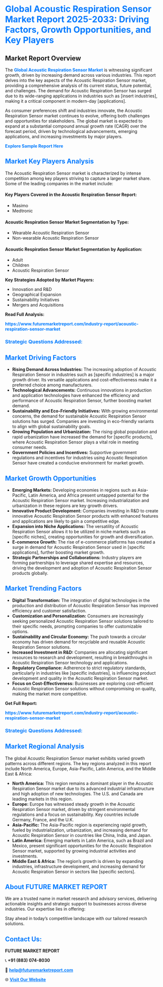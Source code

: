<h1 style="color: #007BFF;">Global Acoustic Respiration Sensor Market Report 2025-2033: Driving Factors, Growth Opportunities, and Key Players</h1>

<section id="overview">
<h2>Market Report Overview</h2>
<p>The <a href="https://www.futuremarketreport.com/industry-report/acoustic-respiration-sensor-market" style="color: #007BFF; text-decoration: none;"><strong>Global Acoustic Respiration Sensor Market</strong></a> is witnessing significant growth, driven by increasing demand across various industries. This report delves into the key aspects of the Acoustic Respiration Sensor market, providing a comprehensive analysis of its current status, future potential, and challenges. The demand for Acoustic Respiration Sensor has surged due to its wide-ranging applications in industries such as [insert industries], making it a critical component in modern-day [applications].</p>
<p>As consumer preferences shift and industries innovate, the Acoustic Respiration Sensor market continues to evolve, offering both challenges and opportunities for stakeholders. The global market is expected to expand at a substantial compound annual growth rate (CAGR) over the forecast period, driven by technological advancements, emerging applications, and increasing investments by major players.</p>
</section>

<section id="overview">
<p><a href="https://www.futuremarketreport.com/request-sample/reportId=127373" style="color: #007BFF; text-decoration: none;"><strong>Explore Sample Report Here</strong></a></p>
</section>

<section id="key-players">
<h2 style="color: #007BFF;">Market Key Players Analysis</h2>
<p>The Acoustic Respiration Sensor market is characterized by intense competition among key players striving to capture a larger market share. Some of the leading companies in the market include:</p>
<h4>Key Players Covered in the Acoustic Respiration Sensor Report:</h4>
<ul><li>Masimo</li><li>Medtronic</li></ul>
<h4>Acoustic Respiration Sensor Market Segmentation by Type:</h4>
<ul><li>Wearable Acoustic Respiration Sensor</li><li>Non-wearable Acoustic Respiration Sensor</li></ul>

<h4>Acoustic Respiration Sensor Market Segmentation by Application:</h4>
<ul><li>Adult</li><li>Children</li><li>Acoustic Respiration Sensor</li></ul>
<p><strong>Key Strategies Adopted by Market Players:</strong></p>
<ul>
<li>Innovation and R&D</li>
<li>Geographical Expansion</li>
<li>Sustainability Initiatives</li>
<li>Mergers and Acquisitions</li>
</ul>
</section>

<section>
<p><strong>Read Full Analysis: </strong></p><a href="https://www.futuremarketreport.com/industry-report/acoustic-respiration-sensor-market" style="color: #007BFF; text-decoration: none;"><strong>https://www.futuremarketreport.com/industry-report/acoustic-respiration-sensor-market</strong></a>
<h3 style="color: #007BFF;">Strategic Questions Addressed:</h3>
</section>

<section id="driving-factors">
<h2 style="color: #007BFF;">Market Driving Factors</h2>
<ul>
<li><strong>Rising Demand Across Industries:</strong> The increasing adoption of Acoustic Respiration Sensor in industries such as [specific industries] is a major growth driver. Its versatile applications and cost-effectiveness make it a preferred choice among manufacturers.</li>
<li><strong>Technological Advancements:</strong> Continuous innovations in production and application technologies have enhanced the efficiency and performance of Acoustic Respiration Sensor, further boosting market demand.</li>
<li><strong>Sustainability and Eco-Friendly Initiatives:</strong> With growing environmental concerns, the demand for sustainable Acoustic Respiration Sensor solutions has surged. Companies are investing in eco-friendly variants to align with global sustainability goals.</li>
<li><strong>Growing Population and Urbanization:</strong> The rising global population and rapid urbanization have increased the demand for [specific products], where Acoustic Respiration Sensor plays a vital role in meeting consumer needs.</li>
<li><strong>Government Policies and Incentives:</strong> Supportive government regulations and incentives for industries using Acoustic Respiration Sensor have created a conducive environment for market growth.</li>
</ul>
</section>

<section id="growth-opportunities">
<h2 style="color: #007BFF;">Market Growth Opportunities</h2>
<ul>
<li><strong>Emerging Markets:</strong> Developing economies in regions such as Asia-Pacific, Latin America, and Africa present untapped potential for the Acoustic Respiration Sensor market. Increasing industrialization and urbanization in these regions are key growth drivers.</li>
<li><strong>Innovative Product Development:</strong> Companies investing in R&D to create innovative Acoustic Respiration Sensor products with enhanced features and applications are likely to gain a competitive edge.</li>
<li><strong>Expansion into Niche Applications:</strong> The versatility of Acoustic Respiration Sensor allows it to be utilized in niche markets such as [specific niches], creating opportunities for growth and diversification.</li>
<li><strong>E-commerce Growth:</strong> The rise of e-commerce platforms has created a surge in demand for Acoustic Respiration Sensor used in [specific applications], further boosting market growth.</li>
<li><strong>Strategic Partnerships and Collaborations:</strong> Industry players are forming partnerships to leverage shared expertise and resources, driving the development and adoption of Acoustic Respiration Sensor products globally.</li>
</ul>
</section>

<section id="trending-factors">
<h2 style="color: #007BFF;">Market Trending Factors</h2>
<ul>
<li><strong>Digital Transformation:</strong> The integration of digital technologies in the production and distribution of Acoustic Respiration Sensor has improved efficiency and customer satisfaction.</li>
<li><strong>Customization and Personalization:</strong> Consumers are increasingly seeking personalized Acoustic Respiration Sensor solutions tailored to their specific needs, prompting companies to offer customizable options.</li>
<li><strong>Sustainability and Circular Economy:</strong> The push towards a circular economy has driven demand for recyclable and reusable Acoustic Respiration Sensor solutions.</li>
<li><strong>Increased Investment in R&D:</strong> Companies are allocating significant resources to research and development, resulting in breakthroughs in Acoustic Respiration Sensor technology and applications.</li>
<li><strong>Regulatory Compliance:</strong> Adherence to strict regulatory standards, particularly in industries like [specific industries], is influencing product development and quality in the Acoustic Respiration Sensor market.</li>
<li><strong>Focus on Cost-Effectiveness:</strong> Businesses are exploring cost-efficient Acoustic Respiration Sensor solutions without compromising on quality, making the market more competitive.</li>
</ul>
</section>

<section>
<p><strong>Get Full Report: </strong></p><a href="https://www.futuremarketreport.com/industry-report/acoustic-respiration-sensor-market" style="color: #007BFF; text-decoration: none;"><strong>https://www.futuremarketreport.com/industry-report/acoustic-respiration-sensor-market</strong></a>
<h3 style="color: #007BFF;">Strategic Questions Addressed:</h3>
</section>


<section id="regional-analysis">
<h2 style="color: #007BFF;">Market Regional Analysis</h2>
<p>The global Acoustic Respiration Sensor market exhibits varied growth patterns across different regions. The key regions analyzed in this report include North America, Europe, Asia-Pacific, Latin America, and the Middle East & Africa:</p>
<ul>
<li><strong>North America:</strong> This region remains a dominant player in the Acoustic Respiration Sensor market due to its advanced industrial infrastructure and high adoption of new technologies. The U.S. and Canada are leading markets in this region.</li>
<li><strong>Europe:</strong> Europe has witnessed steady growth in the Acoustic Respiration Sensor market, driven by stringent environmental regulations and a focus on sustainability. Key countries include Germany, France, and the U.K.</li>
<li><strong>Asia-Pacific:</strong> The Asia-Pacific region is experiencing rapid growth, fueled by industrialization, urbanization, and increasing demand for Acoustic Respiration Sensor in countries like China, India, and Japan.</li>
<li><strong>Latin America:</strong> Emerging markets in Latin America, such as Brazil and Mexico, present significant opportunities for the Acoustic Respiration Sensor market, supported by growing industrial activities and investments.</li>
<li><strong>Middle East & Africa:</strong> The region’s growth is driven by expanding industries, infrastructure development, and increasing demand for Acoustic Respiration Sensor in sectors like [specific sectors].</li>
</ul>
</section>

<footer>
<h2 style="color: #007BFF;">About FUTURE MARKET REPORT</h2>
<p>We are a trusted name in market research and advisory services, delivering actionable insights and strategic support to businesses across diverse industries. Our expertise lies in offering:</p>

<p>Stay ahead in today’s competitive landscape with our tailored research solutions.</p>

<h2 style="color: #007BFF;">Contact Us:</h2>
<p><strong>FUTURE MARKET REPORT</strong></p>
<p>📞 <strong>+91 (883) 074-8030</strong></p>
<p>📧 <strong><a href="mailto:help@futuremarketreport.com" style="color: #007BFF;">help@futuremarketreport.com</a></strong></p>
<p>🌐 <strong><a href="https://www.futuremarketreport.com/" style="color: #007BFF;">Visit Our Website</a></strong></p>
</footer>